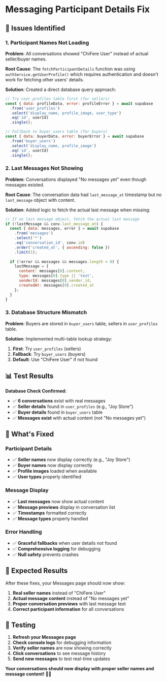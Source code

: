 # Messaging Participant Details Fix

## 🐛 Issues Identified

### **1. Participant Names Not Loading**
**Problem**: All conversations showed "ChiFere User" instead of actual seller/buyer names.

**Root Cause**: The `fetchParticipantDetails` function was using `authService.getUserProfile()` which requires authentication and doesn't work for fetching other users' details.

**Solution**: Created a direct database query approach:
```javascript
// Try user_profiles table first (for sellers)
const { data: profileData, error: profileError } = await supabase
  .from('user_profiles')
  .select('display_name, profile_image, user_type')
  .eq('id', userId)
  .single();

// Fallback to buyer_users table (for buyers)
const { data: buyerData, error: buyerError } = await supabase
  .from('buyer_users')
  .select('display_name, profile_image')
  .eq('id', userId)
  .single();
```

### **2. Last Messages Not Showing**
**Problem**: Conversations displayed "No messages yet" even though messages existed.

**Root Cause**: The conversation data had `last_message_at` timestamp but no `last_message` object with content.

**Solution**: Added logic to fetch the actual last message when missing:
```javascript
// If no last message object, fetch the actual last message
if (!lastMessage && conv.last_message_at) {
  const { data: messages, error } = await supabase
    .from('messages')
    .select('*')
    .eq('conversation_id', conv.id)
    .order('created_at', { ascending: false })
    .limit(1);
  
  if (!error && messages && messages.length > 0) {
    lastMessage = {
      content: messages[0].content,
      type: messages[0].type || 'text',
      senderId: messages[0].sender_id,
      createdAt: messages[0].created_at
    };
  }
}
```

### **3. Database Structure Mismatch**
**Problem**: Buyers are stored in `buyer_users` table, sellers in `user_profiles` table.

**Solution**: Implemented multi-table lookup strategy:
1. **First**: Try `user_profiles` (sellers)
2. **Fallback**: Try `buyer_users` (buyers)
3. **Default**: Use "ChiFere User" if not found

## 📊 Test Results

**Database Check Confirmed:**
- ✅ **6 conversations** exist with real messages
- ✅ **Seller details** found in `user_profiles` (e.g., "Joy Store")
- ✅ **Buyer details** found in `buyer_users` table
- ✅ **Messages exist** with actual content (not "No messages yet")

## 🔧 What's Fixed

### **Participant Details**
- ✅ **Seller names** now display correctly (e.g., "Joy Store")
- ✅ **Buyer names** now display correctly
- ✅ **Profile images** loaded when available
- ✅ **User types** properly identified

### **Message Display**
- ✅ **Last messages** now show actual content
- ✅ **Message previews** display in conversation list
- ✅ **Timestamps** formatted correctly
- ✅ **Message types** properly handled

### **Error Handling**
- ✅ **Graceful fallbacks** when user details not found
- ✅ **Comprehensive logging** for debugging
- ✅ **Null safety** prevents crashes

## 🚀 Expected Results

After these fixes, your Messages page should now show:

1. **Real seller names** instead of "ChiFere User"
2. **Actual message content** instead of "No messages yet"
3. **Proper conversation previews** with last message text
4. **Correct participant information** for all conversations

## 🧪 Testing

1. **Refresh your Messages page**
2. **Check console logs** for debugging information
3. **Verify seller names** are now showing correctly
4. **Click conversations** to see message history
5. **Send new messages** to test real-time updates

**Your conversations should now display with proper seller names and message content!** 💬✨


